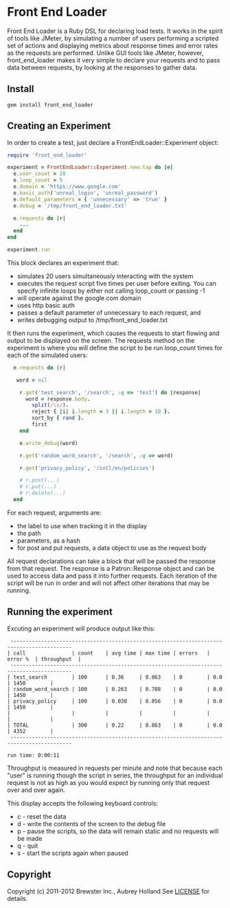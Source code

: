 # Front End Loader

Front End Loader is a Ruby DSL for declaring load tests. It works in the spirit of
tools like JMeter, by simulating a number of users performing a scripted set of actions
and displaying metrics about response times and error rates as the requests are performed.
Unlike GUI tools like JMeter, however, front_end_loader makes it very simple to declare
your requests and to pass data between requests, by looking at the responses to gather data.

## Install
    gem install front_end_loader

## Creating an Experiment

In order to create a test, just declare a FrontEndLoader::Experiment object:

```ruby
require 'front_end_loader'

experiment = FrontEndLoader::Experiment.new.tap do |e|
  e.user_count = 20
  e.loop_count = 5
  e.domain = 'https://www.google.com'
  e.basic_auth('unreal_login', 'unreal_password')
  e.default_parameters = { 'unnecessary' => 'true' }
  e.debug = '/tmp/front_end_loader.txt'

  e.requests do |r|
    ...
  end
end

experiment.run
```

This block declares an experiment that:

* simulates 20 users simultaneously interacting with the system
* executes the request script five times per user before exiting. You can specify infinite loops by either not calling loop_count or passing -1
* will operate against the google.com domain
* uses http basic auth
* passes a default parameter of unnecessary to each request, and
* writes debugging output to /tmp/front_end_loader.txt

It then runs the experiment, which causes the requests to start flowing and output to be displayed
on the screen. The requests method on the experiment is where you will define the script to be run
loop_count times for each of the simulated users:

```ruby
  e.requests do |r|

   word = nil

    r.get('test_search', '/search', :q => 'test') do |response|
      word = response.body.
        split(/\s/).
        reject { |i| i.length < 3 || i.length > 10 }.
        sort_by { rand }.
        first
    end

    e.write_debug(word)

    r.get('random_word_search', '/search', :q => word)

    r.get('privacy_policy', '/intl/en/policies')

    # r.post(...)
    # r.put(...)
    # r.delete(...)
  end
```

For each request, arguments are:

* the label to use when tracking it in the display
* the path
* parameters, as a hash
* for post and put requests, a data object to use as the request body

All request declarations can take a block that will be passed the response from that request. The response
is a Patron::Response object and can be used to access data and pass it into further requests. Each iteration
of the script will be run in order and will not affect other iterations that may be running.

## Running the experiment

Excuting an experiment will produce output like this:

```
 ------------------------------------------------------------------------------------------
| call               | count    | avg time | max time | errors   | error %  | throughput  |
 ------------------------------------------------------------------------------------------
| test_search        | 100      | 0.36     | 0.863    | 0        | 0.0      | 1450        |
| random_word_search | 100      | 0.263    | 0.708    | 0        | 0.0      | 1450        |
| privacy_policy     | 100      | 0.038    | 0.056    | 0        | 0.0      | 1450        |
|                    |          |          |          |          |          |             |
| TOTAL              | 300      | 0.22     | 0.863    | 0        | 0.0      | 4352        |
 ------------------------------------------------------------------------------------------

run time: 0:00:11
```

Throughput is measured in requests per minute and note that because each "user" is running though the script
in series, the throughput for an individual request is not as high as you would expect by running only that request
over and over again.

This display accepts the following keyboard controls:

* c - reset the data
* d - write the contents of the screen to the debug file
* p - pause the scripts, so the data will remain static and no requests will be made
* q - quit
* s - start the scripts again when paused

## <a name="copyright"></a>Copyright
Copyright (c) 2011-2012 Brewster Inc., Aubrey Holland
See [LICENSE](https://github.com/brewster/front_end_loader/blob/master/LICENSE) for details.
